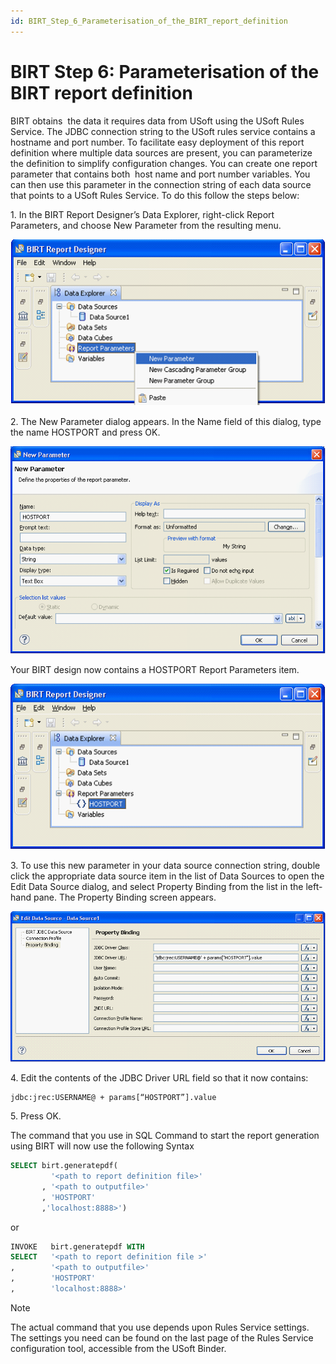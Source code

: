 ```yaml
---
id: BIRT_Step_6_Parameterisation_of_the_BIRT_report_definition
---
```


# BIRT Step 6: Parameterisation of the BIRT report definition

BIRT obtains  the data it requires data from USoft using the USoft Rules Service. The JDBC connection string to the USoft rules service contains a hostname and port number. To facilitate easy deployment of this report definition where multiple data sources are present, you can parameterize the definition to simplify configuration changes. You can create one report parameter that contains both  host name and port number variables. You can then use this parameter in the connection string of each data source that points to a USoft Rules Service. To do this follow the steps below:

1. In the BIRT Report Designer’s Data Explorer, right-click Report Parameters, and choose New Parameter from the resulting menu.

![](./assets/4ae5aaec-4a95-48f9-b946-2f2d5a725a16.png)

2. The New Parameter dialog appears. In the Name field of this dialog, type the name HOSTPORT and press OK.

![](./assets/e43a2f82-42a7-41e7-bb6e-1c5dce24119c.png)

Your BIRT design now contains a HOSTPORT Report Parameters item.

![](./assets/4a41c551-85f5-4091-8741-c02c23c8b897.png)

3. To use this new parameter in your data source connection string, double click the appropriate data source item in the list of Data Sources to open the Edit Data Source dialog, and select Property Binding from the list in the left-hand pane. The Property Binding screen appears.

![](./assets/b66e4348-6b92-4535-af04-79843ed7ac54.png)

4. Edit the contents of the JDBC Driver URL field so that it now contains:

```
jdbc:jrec:USERNAME@ + params[“HOSTPORT”].value
```

5. Press OK.

The command that you use in SQL Command to start the report generation using BIRT will now use the following Syntax

```sql
SELECT birt.generatepdf(
         '<path to report definition file>'
       , '<path to outputfile>'
       , 'HOSTPORT'
       ,'localhost:8888>')
```

or 

```sql
INVOKE   birt.generatepdf WITH 
SELECT   '<path to report definition file >'
,        '<path to outputfile>'
,        'HOSTPORT'
,        'localhost:8888>'
```

> [!NOTE]
> The actual command that you use depends upon Rules Service settings. The settings you need can be found on the last page of the Rules Service configuration tool, accessible from the USoft Binder.